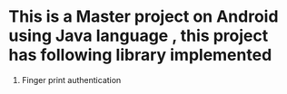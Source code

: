 # This is a Master project on Android using Java language , this project has following library implemented

1. Finger print authentication 
